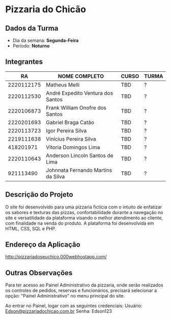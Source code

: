 # **Pizzaria do Chicão**

## Dados da Turma
* Dia da semana: **Segunda-Feira**
* Período: **Noturno**

## Integrantes
| RA   | NOME COMPLETO | CURSO | TURMA |
|------|---------------|-------|-------|
| 2220112175  | Matheus Melli  | TBD  | ?    |
| 2220112530  | André Expedito Ventura dos Santos    | TBD  | ?    |
| 2220106873  | Frank William Onofre dos Santos   | TBD  | ?   |
| 2220201693  | Gabriel Braga Catão   | TBD  | ?    |
| 2220113723  | Igor Pereira Silva   | TBD  | ?    |
| 2219111638  | Vinícius Pereira Silva   | TBD  | ?    |
| 418201971  | Vitoria Domingos Lima   | TBD  | ?    |
| 2220110643  | Anderson Lincoln Santos de Lima   | TBD  | ?    |
| 921113490  | Johnnata Fernando Martins da Silva   | TBD  | ?    |

## Descrição do Projeto
O site foi desenvolvido para uma pizzaria fictícia com o intuito de enfatizar os sabores e texturas das pizzas, confortabilidade durante a navegação no site e versatilidade da plataforma visando o melhor atendimento ao cliente, com finalidade na venda do produto. A plataforma foi desenvolvida em HTML, CSS, SQL e PHP.

## Endereço da Aplicação

http://pizzariadoseuchico.000webhostapp.com/

## Outras Observações
Para ter acesso ao Painel Administrativo da pizzaria, onde serão realizados os controles de pedidos, reservas e funcionários, precisará selecionar a opção: "Painel Administrativo" no menu principal do site.

Ao entrar no Painel, logar com as seguintes credenciais:
Usuário: Edson@pizzariadochicao.com.br
Senha: Edson123
